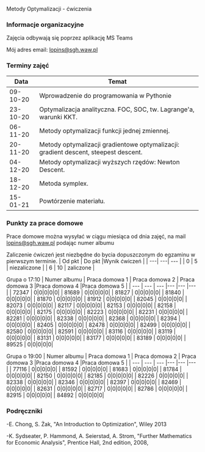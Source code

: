 Metody Optymalizacji - ćwiczenia

### Informacje organizacyjne

Zajęcia odbywają się poprzez aplikację MS Teams

Mój adres email: lopins@sgh.waw.pl

### Terminy zajęć

| Data | Temat |
| --- | --- |
| 09-10-20 | Wprowadzenie do programowania w Pythonie
| 23-10-20 | Optymalizacja analityczna. FOC, SOC, tw. Lagrange'a, warunki KKT. 
| 06-11-20 | Metody optymalizacji funkcji jednej zmiennej.
| 20-11-20 | Metody optymalizacji gradientowe optymalizacji: gradient descent, steepest descent.
| 04-12-20 | Metody optymalizacji wyższych rzędów: Newton Descent.
| 18-12-20 | Metoda symplex.
| 15-01-21 | Powtórzenie materiału.

### Punkty za prace domowe
Prace domowe można wysyłać w ciągu miesiąca od dnia zajęć, na mail lopins@sgh.waw.pl podając numer albumu

Zaliczenie ćwiczeń jest niezbędne do bycia dopuszczonym do egzaminu w pierwszym terminie.
| Od pkt | Do pkt |Wynik ćwiczeń |
| ---| ---| --- |
| 0  | 5 | niezaliczone |
| 6 | 10 | zaliczone |

Grupa o 17:10
| Numer albumu | Praca domowa 1 | Praca domowa 2 | Praca domowa 3 |Praca domowa 4 |Praca domowa 5 |
| --- | --- | --- |--- |--- |--- |
| 72347 | 0|0|0|0|0|
| 81689 | 0|0|0|0|0|
| 81827 | 0|0|0|0|0|
| 81840 | 0|0|0|0|0|
| 81870 | 0|0|0|0|0|
| 81912 | 0|0|0|0|0|
| 82045 | 0|0|0|0|0|
| 82073 | 0|0|0|0|0|
| 82117 | 0|0|0|0|0|
| 82153 | 0|0|0|0|0|
| 82158 | 0|0|0|0|0|
| 82175 | 0|0|0|0|0|
| 82223 | 0|0|0|0|0|
| 82231 | 0|0|0|0|0|
| 82281 | 0|0|0|0|0|
| 82338 | 0|0|0|0|0|
| 82368 | 0|0|0|0|0|
| 82394 | 0|0|0|0|0|
| 82405 | 0|0|0|0|0|
| 82478 | 0|0|0|0|0|
| 82499 | 0|0|0|0|0|
| 82580 | 0|0|0|0|0|
| 82591 | 0|0|0|0|0|
| 83116 | 0|0|0|0|0|
| 83119 | 0|0|0|0|0|
| 83131 | 0|0|0|0|0|
| 83177 | 0|0|0|0|0|
| 83189 | 0|0|0|0|0|
| 89525 | 0|0|0|0|0|

Grupa o 19:00
| Numer albumu | Praca domowa 1 | Praca domowa 2 | Praca domowa 3 |Praca domowa 4 |Praca domowa 5 |
| --- | --- | --- |--- |--- |--- |
| 77116 | 0|0|0|0|0|
| 81592 | 0|0|0|0|0|
| 81683 | 0|0|0|0|0|
| 81784 | 0|0|0|0|0|
| 82150 | 0|0|0|0|0|
| 82185 | 0|0|0|0|0|
| 82226 | 0|0|0|0|0|
| 82338 | 0|0|0|0|0|
| 82346 | 0|0|0|0|0|
| 82397 | 0|0|0|0|0|
| 82469 | 0|0|0|0|0|
| 82631 | 0|0|0|0|0|
| 82717 | 0|0|0|0|0|
| 82786 | 0|0|0|0|0|
| 82915 | 0|0|0|0|0|
| 84892 | 0|0|0|0|0|
### Podręczniki

-E. Chong, S. Żak, "An Introduction to Optimization", Wiley 2013

-K. Sydseater, P. Hammond, A. Seierstad, A. Strom, "Further Mathematics for Economic Analysis", Prentice Hall, 2nd edition, 2008,

